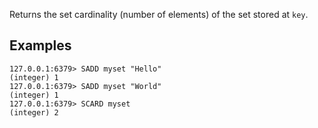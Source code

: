 Returns the set cardinality (number of elements) of the set stored at `key`.

## Examples

```
127.0.0.1:6379> SADD myset "Hello"
(integer) 1
127.0.0.1:6379> SADD myset "World"
(integer) 1
127.0.0.1:6379> SCARD myset
(integer) 2
```
